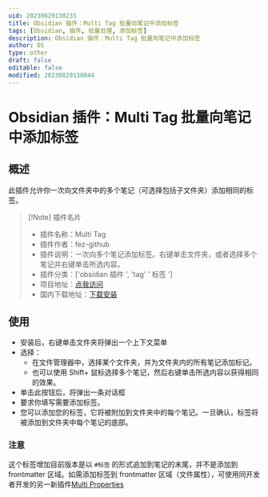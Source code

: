 ```yaml
---
uid: 20230829130235
title: Obsidian 插件：Multi Tag 批量向笔记中添加标签
tags: [Obsidian, 插件, 批量处理, 添加标签]
description: Obsidian 插件：Multi Tag 批量向笔记中添加标签
author: OS
type: other
draft: false
editable: false
modified: 20230829130844
---
```


# Obsidian 插件：Multi Tag 批量向笔记中添加标签

## 概述

此插件允许你一次向文件夹中的多个笔记（可选择包括子文件夹）添加相同的标签。

> [!Note] 插件名片
> - 插件名称：Multi Tag
> - 插件作者：fez-github
> - 插件说明：一次向多个笔记添加标签。右键单击文件夹，或者选择多个笔记并右键单击所选内容。
> - 插件分类：['obsidian 插件 ', 'tag' ' 标签 ']
> - 项目地址：[点我访问](https://github.com/fez-github/obsidian-multi-tag)
> - 国内下载地址：[下载安装](https://pkmer.cn/products/plugin/pluginMarket/?Multi-Tag)

## 使用

- 安装后，右键单击文件夹将弹出一个上下文菜单
- 选择：
	- 在文件管理器中，选择某个文件夹，并为文件夹内的所有笔记添加标记。
	- 也可以使用 Shift+ 鼠标选择多个笔记，然后右键单击所选内容以获得相同的效果。
- 单击此按钮后，将弹出一条对话框
- 要求你填写需要添加标签。
- 您可以添加您的标签，它将被附加到文件夹中的每个笔记。一旦确认，标签将被添加到文件夹中每个笔记的底部。

### 注意

这个标签增加目前版本是以 `#标签` 的形式追加到笔记的末尾，并不是添加到 frontmatter 区域。如需添加标签到 frontmatter 区域（文件属性），可使用同开发者开发的另一新插件[Multi Properties]( https://pkmer.cn/show/2024052909165217 )
